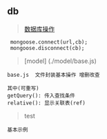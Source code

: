 ## db

> [数据库操作](./lib/db.js)

```
 mongoose.connect(url,cb);
 mongoose.disconnect(cb);
```

> [model] (./model/base.js)

```
base.js  文件封装基本操作 增删改查

其中(可重写)
getQuery(): 传入查找条件
relative(): 显示关联表(ref)  
```

> test

```
基本示例
```